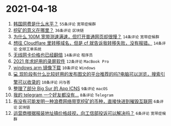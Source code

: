 # 2021-04-18

1. [韩国网费是什么水平？](https://www.v2ex.com/t/771392) `55条评论` `宽带症候群`
1. [挖矿的意义在哪里？](https://www.v2ex.com/t/771413) `36条评论` `区块链`
1. [为什么 100M 宽带测速满速，但打开普通网页却很慢？](https://www.v2ex.com/t/771412) `14条评论` `宽带症候群`
1. [想往 Cloudflare 里转移域名，但是 cf 就告诉我转移失败，没有报错。](https://www.v2ex.com/t/771388) `14条评论` `全球工单系统`
1. [无线网卡价格也已经翻倍](https://www.v2ex.com/t/771396) `14条评论` `程序员`
1. [2021 年求好用的录屏软件](https://www.v2ex.com/t/771406) `12条评论` `MacBook Pro`
1. [windows arm 镜像下载](https://www.v2ex.com/t/771415) `10条评论` `Windows`
1. [💻 现阶段有什么比较好用的发布图文的平台推荐的吗?电脑可以浏览，搜索引擎可以收录的](https://www.v2ex.com/t/771411) `10条评论` `问与答`
1. [整理了部分 Big Sur 的 App ICNS](https://www.v2ex.com/t/771387) `9条评论` `macOS`
1. [我的 telegram 一个好友都没有…](https://www.v2ex.com/t/771414) `8条评论` `Telegram`
1. [有没有可能发明一种浪费网络带宽挖矿的币种，直接快进到摧毁互联网](https://www.v2ex.com/t/771417) `6条评论` `区块链`
1. [运营商根据报装地址搞价格歧视，向工信部投诉可以解决吗？](https://www.v2ex.com/t/771405) `6条评论` `宽带症候群`
